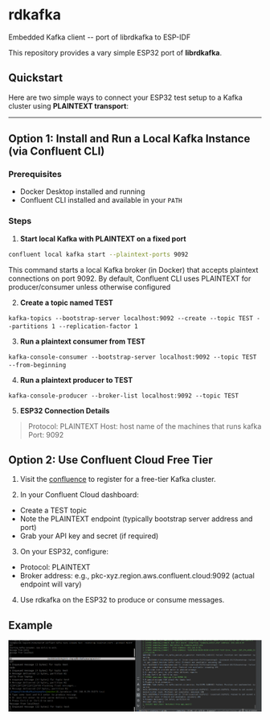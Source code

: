 # rdkafka

Embedded Kafka client -- port of librdkafka to ESP-IDF

This repository provides a vary simple ESP32 port of **librdkafka**.

## Quickstart

Here are two simple ways to connect your ESP32 test setup to a Kafka cluster using **PLAINTEXT transport**:

---

## Option 1: Install and Run a Local Kafka Instance (via Confluent CLI)

### Prerequisites
- Docker Desktop installed and running
- Confluent CLI installed and available in your `PATH`

### Steps

1. **Start local Kafka with PLAINTEXT on a fixed port**

```bash
confluent local kafka start --plaintext-ports 9092
```

This command starts a local Kafka broker (in Docker) that accepts plaintext connections on port 9092.
By default, Confluent CLI uses PLAINTEXT for producer/consumer unless otherwise configured

2. **Create a topic named TEST**

```
kafka-topics --bootstrap-server localhost:9092 --create --topic TEST --partitions 1 --replication-factor 1
```

3. **Run a plaintext consumer from TEST**

```
kafka-console-consumer --bootstrap-server localhost:9092 --topic TEST --from-beginning
```

4. **Run a plaintext producer to TEST**

```
kafka-console-producer --broker-list localhost:9092 --topic TEST
```

5. **ESP32 Connection Details**

> Protocol: PLAINTEXT
> Host: host name of the machines that runs kafka
> Port: 9092

## Option 2: Use Confluent Cloud Free Tier

1. Visit the [confluence](https://docs.confluent.io/confluent-cli/4.35/overview.html) to register for a free-tier Kafka cluster.

2. In your Confluent Cloud dashboard:
  - Create a TEST topic
  - Note the PLAINTEXT endpoint (typically bootstrap server address and port)
  - Grab your API key and secret (if required)

3. On your ESP32, configure:
  - Protocol: PLAINTEXT
  - Broker address: e.g., pkc-xyz.region.aws.confluent.cloud:9092 (actual endpoint will vary)

4. Use rdkafka on the ESP32 to produce or consume messages.

## Example

![Demo](kafka.png)
